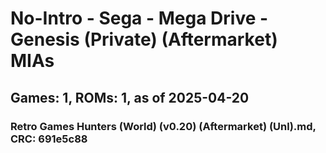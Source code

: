 # No-Intro - Sega - Mega Drive - Genesis (Private) (Aftermarket) MIAs
## Games: 1, ROMs: 1, as of 2025-04-20

### Retro Games Hunters (World) (v0.20) (Aftermarket) (Unl).md, CRC: 691e5c88
